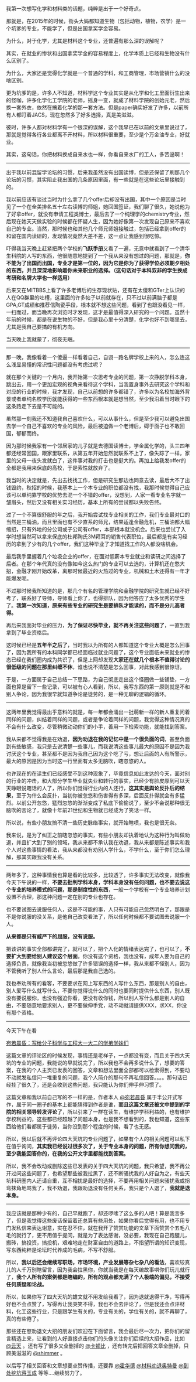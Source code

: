 <p>我第一次想写化学和材料类的话题，纯粹是出于一个好奇点。</p><p>那就是，在2015年的时候，街头大妈都知道生物（包括动物，植物，农学）是一个坑爹的专业，不能学了，但是出国拿奖学金容易。</p><p>为什么，对于化学，尤其是材料这个专业，还普遍有那么深的误解呢？</p><p>其实，在就业的惨状和出国拿奖学金的容易程度上，化学本质上已经和生物没有什么区别了。</p><p>为什么，大家还是觉得化学就是一个普通的学科，和工商管理，市场营销什么的没啥区别。</p><p>更为坑爹的是，许多人不知道，材料学这个专业其实是从化学和化工里面衍生出来的怪咖，许多化学化工学院的老师，摇身一变，就成了材料学院的创始元老，然后换一套外衣，依然在搞着化学的那一套方法。但是paper确实好发了许多，以前所有人都盯着JACS，现在忽然多了好多选择，真是美滋滋。</p><p>彼时，许多人都对材料学有一个很深的误解，这个我早已在以前的文章里说过了，那就是觉得各行各业都离不开材料，所以材料很重要，至少是个万金油专业，好就业。</p><p>其实，这句话，你把材料换成自来水也一样，你看自来水厂的工人，多苦逼啊！</p><hr/><p>出于我以前混留学论坛的习惯，后来我虽然没有出国读博，但是还保留了刷那几个论坛的习惯，其实阻止我出国的几条原因里面，有一些就是在这些论坛里接触到的。</p><p>我以前应该有谈过当时为什么拿了几个offer后却没有出国，其中一个原因是当时见了一个在全美排名五十左右读博的师姐，她回国签证，我们聊了很久，她说他为了好拿offer，就没有申请工程类博士，最后去了一个纯理学的chemistry专业，然后现在她天天做实验的时候都在怀疑人生，因为她好像第一次发现自己原来不喜欢自己的专业。当然，那时候也和其他几个师兄师姐接触过，包括已经拿到offer的和留在国内读研的，发现情况竟然大差不差，这一点让我感到很吃惊。</p><p>吓得我当天晚上赶紧把两个学校的<b>飞跃手册</b>又看了一遍，无意中就看到了一个清华生科院的人写的东西，他很随意地提到了一个我从来没有想过的问题，那就是，<b>你不能为了出国而出国，专业才是第一位的，因为它是你为了获得学位必须朝夕相处的东西，并且深深地影响着你未来职业的选择。（这句话对于本科双非的学生换成考研和名牌大学也一样适用）</b></p><p>后来又在MITBBS上看了许多老博后的生存现状贴，还有在太傻和GTer上认识的人在QQ群里的吐槽，这里面的许多帖子以前就存在，只不过以前满脑子都是GPA,GT成绩和推荐信陶瓷手段，根本就不想这些问题，看到了也跟没看见一样，一扫而过，而当晚再次浏览时才发现，这才是最值得深入研究的一个问题。虽然十年前的时候，都是在说生物的不好，但是我心里十分清楚，化学也好不到哪里去，尤其是我自己要搞的有机方向。</p><p>当天晚上我就蒙了，彻夜无眠。</p><hr/><p>那一晚，我像看着一个傻逼一样看着自己，自诩一路名牌学校上来的人，怎么连这么浅显易懂的常识性问题都没有考虑过呢？</p><p>就在那个关键的一个月内，我开始第一次思考专业的问题，第一次挣脱学科本身，跳出去，用一个更加宏观的视角来看待这个学科，当我置身事外去研究这个学科和对应的行业的时候，我才发现，自己以前想的许多都错了，许多以为名校加海外背景或者单纯名校学历就能获得的一些东西根本就是想当然，至少我沿着当时眼下的这条路走下去是不可能的。</p><p>虽然那一刻我还不知道我自己喜欢什么，可以从事什么，但是至少我可以避免出国去学一个自己不喜欢的专业的风险，最后被迫做一个老博后，碍于面子也不敢回国，郁郁而终。</p><p>因为那时候我家有一个邻居家的儿子就是去德国读博士，学金属化学的，头三四年都还经常回国，跟家里联系，从第五年开始忽然就联系不上了，像失踪了一样，家里的父母一夜头发就白了，这件事对我的打击也是挺大的。再加上给我发offer的全都是我用来保底的高校，于是索性就放弃了。</p><p>我当时的决定就是，先出去找找工作，但是研究生那边也同意去读，最后大不了出钱毁约，秋招的时候，我基本上一个本专业的职位都没有找，我那时候觉得自己应该可以单纯靠学校的优势去混一个不错的offer，没想到，人家一看专业名字就一皱眉头，然后又没有相关实习经历，基本上所有的尝试都以失败告终。</p><p>过了一个不算很舒服的年之后，我开始尝试找专业相关的工作，我们专业最对口的当然是三桶油，而且里面也有不少直系的师兄，结果适逢金融危机，三桶油都大幅缩招，只有外地的分公司或子公司有offer，本部根本就没机会。后来也尝试了入学时想当然可以拿来保底的杜邦陶氏3M拜耳的销售代表职位，最后都是有实习经历的拿到了少有的几个offer，我们这种毕业了才知道找工作的人都没啥机会。</p><p>最后我手里握着几个垃圾企业的offer，在面对低薪本专业就业和读研之间选择了后者。在那个年代真的没有像如今这么热门的专业可以去选的，计算机还在憋大招，金融才刚开始改革，离那时候最近的火热过的专业，机械和土木还得有一年才能爆发呢。</p><p>不过那时候我所知道的是，那几个有名的管理学院和金融学院的研究生就已经不好考了，联系好了导师，导师看上你了，也得排队，因为他答应了太多优秀的学生了。<b>我第一次知道，原来有些专业的研究生是要排队才能读的，而不是分儿高者得。</b></p><p>再后来我面对毕业的压力，<b>为了保证尽快毕业，就不再关注这些问题了</b>，一直到我拿到了毕业资格后。</p><p>这时候已经是<b>五年半之后了</b>，当时我以为所有的人都知道这个专业大概是怎么回事了，因为我所有的本科同学都已经面临过就业问题了，这个专业面临未来就业的惨态已经在我们圈内成为共识了，但是上网却发现<b>大家还在就几个根本不值得讨论的很低级的问题在那里纠缠不休</b>，谁也说不清楚是怎么回事，对此我感到很惊讶。</p><p>于是，一方面属于自己总结一下思路，为自己彻底走出这个怪圈做一些铺垫，一方面也算是留下一些记录，可以被有心人看到，所以，我写东西的第一原则就是不和别人争论，因为我很早就知道争论是徒劳的，是一种无聊的逻辑的循环。</p><hr/><p>这两年里我觉得最出乎意料的就是，每一年都会涌出一批萌新一样的新人重复问着同样的问题，纠结着同样的问题，或者是争论着同样的问题，我觉得这种情况真的不会有什么改变，尽管稍微动动你们的小手，善用一下检索功能，就能找到答案。</p><p>我从来都不觉得我是在劝退，<b>因为劝退在我的记忆中是一个很负面的词</b>，甚至负面到有些敏感，我只是去说清楚一些事儿，而我说清这些事儿最大的原因不是因为我讨厌这个专业，甚至都不是因为我自己因为这个吃了亏，想让后面的人有所警示，最大的原因是因为当时这一行里面有太多无脑吹，瞎忽悠的人。</p><p>也许现在的在读生们已经感受不到这种现象了，毕竟信息如此发达的今天，面对别的行业的冲击，和大部分学生毕业就失业和转行的事实，已经少有脸皮厚到可以天天睁眼说瞎话的人了，所以你们觉得行业内的人还行，<b>这其实是舆论反扑后的结果</b>，至于为什么会反扑，当初你被忽悠和伤害得有多深，后面反扑得就会有多猛烈。以前公开忽悠，猛烈忽悠的渐渐变成了私底下偷偷说了，至少不会说那种很无脑吹的言论了，就像十年前21世纪和生物就已经成为了笑话一样。</p><p>所以说，有些小朋友搞不清一些历史脉络事实，就开始瞎喷，我也是很无奈。</p><p>我来说，是为了纠正之前瞎忽悠的事实，有些小朋友却执着地认为这种行为叫做劝退，并且扩大到了别的领域，我从来都不承认我在劝退，我从来都是陈述事实和我个人对这些事情的看法，我从来都没有劝别人学什么，不学什么，至于你们怎么理解，那其实跟我没有关系。</p><hr/><p>两年多了，这种事情我也算是看的比较多，比较透了，许多事实无法改变，就像我今天下午说的一样，<b>不要去批判学科本身，学科本身没有任何问题，也不要去说这个专业的培养模式的问题，那是制度性的东西</b>，一般一个学校有一个专业培养计划设置不合理，那这种问题一定在别的专业也存在。</p><p>也不要试图去说服任何人，这是不可能的事，人只有可能自己忽然明白了，那跟是不是你说服的没关系，是他自己改变看法了，所以任何时候都不要试图去说服一个人。</p><p><b>从来都是只有威严下的屈服，没有说服。</b></p><p>把该讲的事实全部都讲完了，就可以了，把个人化的情绪表达完了，也可以了，<b>不要扩大到要给别人建议这个层面</b>，你没有这个资格，我也没有，成年人要为自己的选择负责，就像我当初被忽悠做了许多错误的选择一样，我从来都不怪别人，因为不管我听了别人什么言论，最后那是我自己选的。</p><p>我也奉劝所有的看客，不要要求在网上写东西的人写什么东西，那是别人的自由，别人爱写什么就写什么，不要你觉得说什么的同时也要同时提供什么东西，别人既没有要说服你，也没有强迫你看，更没有收你钱，所以别人写什么都是别人的自由，不要随意地要求别人，更不要做伸手党，动不动就请提供XXX，求XX，你没有那个资格。</p><hr/><p>今天下午在看</p><a href="https://zhuanlan.zhihu.com/p/50478770" data-draft-node="block" data-draft-type="link-card" data-image="https://pic1.zhimg.com/v2-4977e5011c085e7d3611dd2425a3248c_180x120.jpg" data-image-width="650" data-image-height="487" class="internal">宛若晨昏：写给分子科学与工程大一大二的学弟学妹们</a><p>这篇文章的评论区的时候发现，事情还是老样子，一点都没有变，而且关于四大天坑的专业的问题，我能说的早就说完了，所以我也不会再多说什么了，想要的答案，在我的个人主页已发表的回答，文章和想法里面全部都可以检索得到，不要动不动就发私信问一堆重复的问题，我个人简介的那句不再私信回答。。。。那句话已经挂了很久了，还是会收到这些问题，我只能认为你们伸手伸习惯了。</p><p>这篇文章和我以前自己写的不一样的是，作者本人 <a class="member_mention" href="https://www.zhihu.com/people/db89b7a6f9afe1ca48ffd0286fd046ce" data-hash="db89b7a6f9afe1ca48ffd0286fd046ce" data-hovercard="p$b$db89b7a6f9afe1ca48ffd0286fd046ce">@宛若晨昏</a> 属于半公开式写作，属于同一圈子的基本上都能猜得到作者是谁，<b>而且这篇文章还被文中提到的学院的相关领导转发评论了</b>，所以引来了一群在读生，有维护学科利益的，也有维护学校利益的，这些都已经超越了问题本身，也是我不想看到的，我也知道，这些东西给他们看都属于徒劳，当你没到那个程度的时候，看了也无感。</p><p>所以，我以后就不再评论四大天坑的专业问题了，如果有个人的相关问题可以私下在值乎询问，<b>其实我已经说过很多次了，关于专业本身的问题，所有你想问我的，至少我能回答你的，在我的公开文字里都能找到答案。</b></p><p>所以，我不会改动或删除这些已发表的关于四大天坑的问题，我只希望，我不再公开过问这些问题了，也希望那些被我拉黑了，还不断骚扰我的人好自为之，有些天坑科研圈内人还请自重，互不相扰是最好的选择，不要再用相关问题来骚扰我或拐弯抹角地骂我了，我不劝退，我跟劝退没有任何关系，我只是个人退了，<b>我就是退本身。</b></p><hr/><p>我应该就是那种少有的，自己早就跑了，却还啰嗦了这么多的人吧！算是我言多了，但是我觉得这些废话保留着还总算有些用处，如果你看后觉得有用，也不用专门发私信来表达谢意，实在忍不住，就在我开了赞赏功能的文章下面赞赏个五毛八毛的就行了，更不用值乎提问，就是为了表达感谢，没必要，我现在自己跑腿儿，搬砖，搞投资，搞投机，艰难地走在财富自由的道路上，不指望所谓的知识变现，写东西纯粹是论坛时代养成的毛病，不写不舒服。</p><p>所以，<b>我以后还会继续写职场，市场环境，产业发展等杂七杂八的看法</b>，喜欢较真儿的人千万别瞎留言，因为我会拉黑你，你就当我是在每天编故事哄你们玩儿就行了，<b>我个人所有的案例都是瞎编的，所有的观点都充满了个人极端的偏见，不接受任何质疑和论战。</b></p><p>所以，如果你写了四大天坑的雄文就不用发给我看了，因为退就退得干净，写得再好也不会点赞了，写得再让我哭笑不得，我也不会去评论了，但是我还会点评材料，化工这些行业，只是跟学生有关的，专业有关的，学位有关的，就不再聊了，真的有些倦了。</p><p>那些还在憋劝退文大招的朋友们欢迎在下面留言，我会最后尽一次力，把你们的留言精选上来，让看到的人好直接点击你们的头像关注你们后续的大招作品，比如 <a class="member_mention" href="https://www.zhihu.com/people/5d6460ba7157f21c8d87e8df818dc4b0" data-hash="5d6460ba7157f21c8d87e8df818dc4b0" data-hovercard="p$b$5d6460ba7157f21c8d87e8df818dc4b0">@云天</a> 。还有写了很多又全删掉的 <a class="member_mention" href="https://www.zhihu.com/people/6a999e66f6cbfba84077890f2f27f69e" data-hash="6a999e66f6cbfba84077890f2f27f69e" data-hovercard="p$b$6a999e66f6cbfba84077890f2f27f69e">@卡顿比</a> ，还有转完后把回答文章全删掉，只顾美滋滋的 <a class="member_mention" href="https://www.zhihu.com/people/634b93d9a6831099e1db4638dddf8104" data-hash="634b93d9a6831099e1db4638dddf8104" data-hovercard="p$b$634b93d9a6831099e1db4638dddf8104">@shimmer</a> 。</p><p>以后写了相关回答和文章想要点赞传播，还要靠 <a class="member_mention" href="https://www.zhihu.com/people/4a0d3a504b9859139f2c003005230717" data-hash="4a0d3a504b9859139f2c003005230717" data-hovercard="p$b$4a0d3a504b9859139f2c003005230717">@霍华德</a> <a class="member_mention" href="https://www.zhihu.com/people/2ee3649b52cc5f28cd1e904558f08040" data-hash="2ee3649b52cc5f28cd1e904558f08040" data-hovercard="p$b$2ee3649b52cc5f28cd1e904558f08040">@材料劝退奥特曼</a> <a class="member_mention" href="https://www.zhihu.com/people/fdf39532883a73e7d2d09b485588d7c7" data-hash="fdf39532883a73e7d2d09b485588d7c7" data-hovercard="p$b$fdf39532883a73e7d2d09b485588d7c7">@到处挖坑蒋玉成</a> 等等....继续努力了。</p>